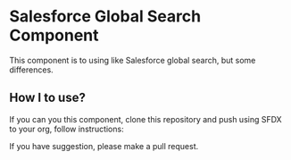# Salesforce Global Search Component

This component is to using like Salesforce global search, but some differences.

## How I to use?

If you can you this component, clone this repository and push using SFDX to your org, follow instructions:

If you have suggestion, please make a pull request.